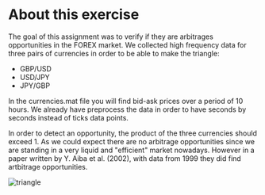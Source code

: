 # About this exercise
The goal of this assignment was to verify if they are arbitrages opportunities in the FOREX market.
We collected high frequency data for three pairs of currencies in order to be able to make the triangle:
- GBP/USD
- USD/JPY
- JPY/GBP

In the currencies.mat file you will find bid-ask prices over a period of 10 hours. We already have preprocess the data in order to have seconds by seconds instead of ticks data points.

In order to detect an opportunity, the product of the three currencies should exceed 1.
As we could expect there are no arbitrage opportunities since we are standing in a very liquid and "efficient" market nowadays. However in a paper written by Y. Aiba et al. (2002), with data from 1999 they did find artbitrage opportunities.

![triangle](https://user-images.githubusercontent.com/36447056/36248592-571c82bc-1238-11e8-83e8-56e0b116b740.jpg)

